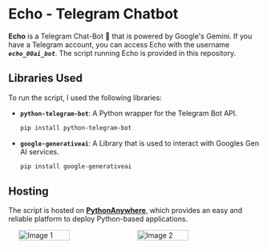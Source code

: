 # Echo - Telegram Chatbot

**Echo** is a Telegram Chat-Bot 🤖 that is powered by Google's Gemini. If you have a Telegram account, you can access Echo with the username **_`echo_00ai_bot`_**. The script running Echo is provided in this repository.



## Libraries Used

To run the script, I used the following libraries:

- **`python-telegram-bot`**: A Python wrapper for the Telegram Bot API.
  ```bash
  pip install python-telegram-bot

- **`google-generativeai`**: A Library that is used to interact with Googles Gen AI services.
  ```bash
  pip install google-generativeai

## Hosting

The script is hosted on **[PythonAnywhere](https://www.pythonanywhere.com/)**, which provides an easy and reliable platform to deploy Python-based applications.




<div style="display: flex; justify-content: center; gap: 10px;">
  <img src="https://github.com/user-attachments/assets/cb2b7173-4905-4ed0-891e-2ac58acaf4f0" style="width: 45%;" alt="Image 1">
  <img src="https://github.com/user-attachments/assets/5d68ddda-1540-4d0d-a18a-24fb29fcc5ad" style="width: 45%;" alt="Image 2">
</div>
